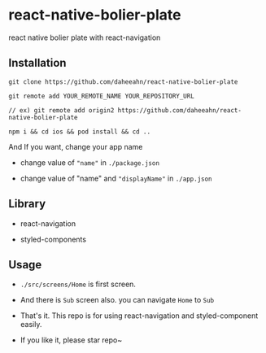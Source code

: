 # react-native-bolier-plate
react native bolier plate with react-navigation

## Installation

`git clone https://github.com/daheeahn/react-native-bolier-plate`

`git remote add YOUR_REMOTE_NAME YOUR_REPOSITORY_URL`

`// ex) git remote add origin2 https://github.com/daheeahn/react-native-bolier-plate`

`npm i && cd ios && pod install && cd ..`

And If you want, change your app name

- change value of `"name"` in `./package.json`

- change value of "name" and `"displayName"` in `./app.json`


## Library

- react-navigation

- styled-components

## Usage

- `./src/screens/Home` is first screen.

- And there is `Sub` screen also. you can navigate `Home` to `Sub`

- That's it. This repo is for using react-navigation and styled-component easily.

- If you like it, please star repo~
